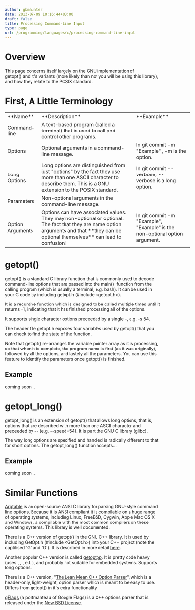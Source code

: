 ```yaml
---
author: gbmhunter
date: 2013-07-09 10:16:44+00:00
draft: false
title: Processing Command-Line Input
type: page
url: /programming/languages/c/processing-command-line-input
---
```


# Overview


This page concerns itself largely on the GNU implementation of getopt() and it's variants (more likely than not you will be using this library), and how they relate to the POSIX standard.


# First, A Little Terminology


<table style="width: 600px;" border="0" >
<tbody >
<tr >

<td >**Name**
</td>

<td >**Description**
</td>

<td >**Example**
</td>
</tr>
<tr >

<td >Command-line
</td>

<td >A text-based program (called a terminal) that is used to call and control other programs.
</td>

<td >
</td>
</tr>
<tr >

<td >Options
</td>

<td >Optional arguments in a command-line message.
</td>

<td >In git commit -m "Example" , -m is the option.
</td>
</tr>
<tr >

<td >Long Options
</td>

<td >Long options are distinguished from just "options" by the fact they use more than one ASCII character to describe them. This is a GNU extension to the POSIX standard.
</td>

<td >In git commit --verbose, --verbose is a long option.
</td>
</tr>
<tr >

<td >Parameters
</td>

<td >Non-optional arguments in the command-line message.
</td>

<td >
</td>
</tr>
<tr >

<td >Option Arguments
</td>

<td >Options can have associated values. They may non-optional or optional. The fact that they are name option arguments and that **they can be optional themselves** can lead to confusion!
</td>

<td >In git commit -m "Example", "Example" is the non-optional option argument.
</td>
</tr>
</tbody>
</table>



# getopt()


getopt() is a standard C library function that is commonly used to decode command-line options that are passed into the main()  function from the calling program (which is usually a terminal, e.g. bash). It can be used in your C code by including getopt.h (#include <getopt.h>).

It is a recursive function which is designed to be called multiple times until it returns -1, indicating that it has finished processing all of the options.

It supports single character options preceeded by a single -, e.g. -s 54.

The header file getopt.h exposes four variables used by getopt() that you can check to find the state of the function.

Note that getopt() re-arranges the variable pointer array as it is processing, so that when it is complete, the program name is first (as it was originally), followed by all the options, and lastely all the parameters. You can use this feature to identify the parameters once getopt() is finished.


## Example


coming soon...


# getopt_long()


getopt_long() is an extension of getopt() that allows long options, that is, options that are described with more than one ASCII character and preceeded by -- (e.g. --speed=54). It is part the GNU C library (glibc).

The way long options are specified and handled is radically different to that for short options. The getopt_long() function accepts...


## Example


coming soon...


# Similar Functions


[Argtable](http://argtable.sourceforge.net/) is an open-source ANSI C library for parsing GNU-style command line options. Because it is ANSI compliant it is compilable on a huge range of operating systems, including Linux, FreeBSD, Cygwin, Apple Mac OS X and Windows, a compilable with the most common compilers on these operating systems. This library is well documented.

There is a C++ version of getopt() in the GNU C++ library. It is used by including GetOpt.h (#include <GetOpt.h>) into your C++ project (note the captilised 'G' and 'O'). It is described in more detail [here](http://www.chemie.fu-berlin.de/chemnet/use/info/libgpp/libgpp_39.html).

Another popular C++ version is called [getoptpp](https://code.google.com/p/getoptpp/source/checkout). It is pretty code heavy (uses <sstream>, <map>, <vector>, e.t.c, and probably not suitable for embedded systems. Supports long options.

There is a C++ version, "[The Lean Mean C++ Option Parser](http://optionparser.sourceforge.net/)", which is a header-only, light-weight, option parser which is meant to be easy to use. Differs from getopt() in it's extra functionality.

[gFlags](https://code.google.com/p/gflags/?redir=1) (a portmanteau of Google Flags) is a C++ options parser that is released under the [New BSD License](http://opensource.org/licenses/BSD-3-Clause).
